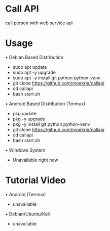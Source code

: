 # Call API

call person with web service api


# Usage 


• Debian Based Distribution

- sudo apt update
- sudo apt -y upgrade
- sudo apt -y install git python python-venv
- git clone https://github.com/moekrie/callapi
- cd callapi
- bash start.sh


• Android Based Distribution (Termux)

- pkg update 
- pkg -y upgrade
- pkg -y install git python python-venv
- git clone https://github.com/moekrie/callapi
- cd callapi
- bash start.sh


• Windows System

- Unavailable right now


# Tutorial Video

• Android (Termux)

- unavailable

• Debian/Ubuntu/Kali

- unavailable
